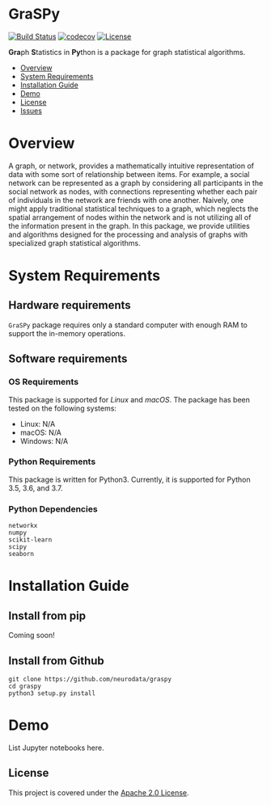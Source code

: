 # GraSPy
[![Build Status](https://travis-ci.org/neurodata/graspy.svg?branch=master)](https://travis-ci.org/neurodata/graspy)
[![codecov](https://codecov.io/gh/neurodata/graspy/branch/master/graph/badge.svg)](https://codecov.io/gh/neurodata/graspy)
[![License](https://img.shields.io/badge/License-Apache%202.0-blue.svg)](https://opensource.org/licenses/Apache-2.0)


**Gra**ph **S**tatistics in **Py**thon is a package for graph statistical algorithms.

- [Overview](#overview)
- [System Requirements](#system-requirements)
- [Installation Guide](#installation-guide)
- [Demo](#demo)
- [License](#license)
- [Issues](https://github.com/neurodata/graspy/issues)

# Overview
A graph, or network, provides a mathematically intuitive representation of data with some sort of relationship between items. For example, a social network can be represented as a graph by considering all participants in the social network as nodes, with connections representing whether each pair of individuals in the network are friends with one another. Naively, one might apply traditional statistical techniques to a graph, which neglects the spatial arrangement of nodes within the network and is not utilizing all of the information present in the graph. In this package, we provide utilities and algorithms designed for the processing and analysis of graphs with specialized graph statistical algorithms.

# System Requirements
## Hardware requirements
`GraSPy` package requires only a standard computer with enough RAM to support the in-memory operations. 

## Software requirements
### OS Requirements
This package is supported for *Linux* and *macOS*. The package has been tested on the following systems:
+ Linux: N/A
+ macOS: N/A
+ Windows: N/A

### Python Requirements
This package is written for Python3. Currently, it is supported for Python 3.5, 3.6, and 3.7.

### Python Dependencies
```
networkx
numpy
scikit-learn
scipy
seaborn
```

# Installation Guide
## Install from pip
Coming soon!

## Install from Github
```
git clone https://github.com/neurodata/graspy
cd graspy
python3 setup.py install
```

# Demo
List Jupyter notebooks here.

## License
This project is covered under the [Apache 2.0 License](https://github.com/neurodata/graspy/blob/master/LICENSE).

